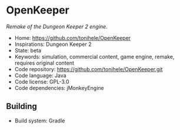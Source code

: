# OpenKeeper

_Remake of the Dungeon Keeper 2 engine._

- Home: https://github.com/tonihele/OpenKeeper
- Inspirations: Dungeon Keeper 2
- State: beta
- Keywords: simulation, commercial content, game engine, remake, requires original content
- Code repository: https://github.com/tonihele/OpenKeeper.git
- Code language: Java
- Code license: GPL-3.0
- Code dependencies: jMonkeyEngine

## Building

- Build system: Gradle
